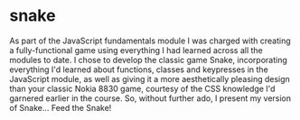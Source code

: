 # snake
As part of the JavaScript fundamentals module I was charged with creating a fully-functional game using everything I had learned across all the modules to date. I chose to develop the classic game Snake, incorporating everything I'd learned about functions, classes and keypresses in the JavaScript module, as well as giving it a more aesthetically pleasing design than your classic Nokia 8830 game, courtesy of the CSS knowledge I'd garnered earlier in the course. So, without further ado, I present my version of Snake... Feed the Snake!

